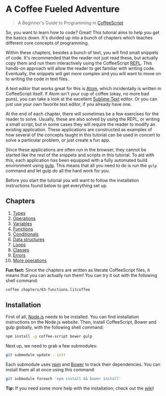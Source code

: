 # A Coffee Fueled Adventure

> A Beginner's Guide to Programming in [CoffeeScript](http://coffeescript.org/)

So, you want to learn how to code? Great! This tutorial aims to help you get the basics down. It's divided up into a bunch of chapters which teaches different core concepts of programming.

Within these chapters, besides a bunch of text, you will find small snippets of code. It's recommended that the reader not just read these, but actually copy them and run them interactively using the CoffeeScript [REPL](http://en.wikipedia.org/wiki/Read%E2%80%93eval%E2%80%93print_loop). This hands-on approach will allow the reader to get familiar with writing code. Eventually, the snippets will get more complex and you will want to move on to writing the code in text files.

A text editor that works great for this is [Atom](https://atom.io/), which incidentally is written in CoffeeScript itself. If Atom isn't your cup of coffee (okay, no more bad puns), you can take a look at the excellent [Sublime Text](http://www.sublimetext.com/) editor. Or you can just use your own favorite text editor, if you already have one.

At the end of each chapter, there will sometimes be a few exercises for the reader to solve. Usually, these are also solved by using the REPL, or writing a small script, but in some cases they will require the reader to modify an existing application. These applications are constructed as examples of how several of the concepts taught in this tutorial can be used in concert to solve a particular problem, or just create a fun app.

Since these applications are often run in the browser, they cannot be started like the rest of the snippets and scripts in this tutorial. To aid with this, each application has been equipped with a fully automated build environment using [gulp](http://gulpjs.com/). This means that all you need to do is run the `gulp` command and let gulp do all the hard work for you.

Before you start the tutorial you will want to follow the installation instructions found below to get everything set up.

## Chapters

1. [Types](chapters/1-types.litcoffee)
2. [Operations](chapters/2-operations.litcoffee)
3. [Variables](chapters/3-variables.litcoffee)
4. [Functions](chapters/4-functions.litcoffee)
5. [Conditionals](chapters/5-conditional-statements.litcoffee)
6. [Data structures](chapters/6-data-structures.litcoffee)
7. [Loops](chapters/7-loops.litcoffee)
8. [Classes](chapters/8-classes.litcoffee)
9. [Errors](chapters/9-errors.litcoffee)
10. [More operations](chapters/10-more-operations.litcoffee)

**Fun fact:** Since the chapters are written as literate CoffeeScript files, it means that you can actually run them! You can try it out with the following shell command:

```sh
coffee chapters/03-functions.litcoffee
```

## Installation

First of all, [Node.js](http://nodejs.org/) needs to be installed. You can find installation instructions on the Node.js website. Then, install CoffeeScript, Bower and gulp globally, with the following shell command:

```sh
npm install -g coffee-script bower gulp
```

Next up, we need to grab a few submodules:

```sh
git submodule update --init
```

Each submodule uses [npm](https://www.npmjs.com/) and [Bower](http://bower.io/) to track their dependencies. You can install them all at once using this command:

```sh
git submodule foreach 'npm install && bower install'
```

**Tip:** If you need some more help with the installation; check out the [wiki](https://github.com/FredrikAppelros/coffee-adventure/wiki/Installation)!
